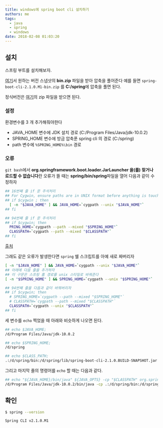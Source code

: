 ```yaml
---
title: windows에 spring boot cli 설치하기
authors: me
tags:
  - java
  - spring
  - windows
date: 2018-02-08 01:03:20
---
```


## 설치

스프링 부트를 설치해보자.

[여기](https://repo.spring.io/milestone/org/springframework/boot/spring-boot-cli/)서 원하는 버전 스냅샷의 **bin.zip** 파일을 받아 압축을 풀어준다
예를 들면 `spring-boot-cli-2.1.0.M1-bin.zip` 를 **C:/spring**에 압축을 풀면 된다.

정식버전은 [여기](https://docs.spring.io/spring-boot/docs/current/reference/html/getting-started-installing-spring-boot.html#getting-started-manual-cli-installation)의 zip 파일을 받으면 된다.

### 설정

환경변수를 3 개 추가해줘야한다

- JAVA_HOME 변수에 JDK 설치 경로 (C:/Program Files/Java/jdk-10.0.2)
- SPRING_HOME 변수에 방금 압축푼 spring cli 의 경로 (C:/spring)
- path 변수에 `%SPRING_HOME%\bin` 경로

### 오류

`git bash`에서 **org.springframework.boot.loader.JarLauncher 을(를) 찾거나 로드할 수 없습니다**란 오류가 뜰 때는 **spring/bin/spring**파일을 열어 다음과 같이 수정하자

```bash title="spring"
## 16번째 줄 if 문 주석처리
## For Cygwin, ensure paths are in UNIX format before anything is touched.
## if $cygwin ; then
  [ -n "$JAVA_HOME" ] && JAVA_HOME=`cygpath --unix "$JAVA_HOME"`
## fi

## 94번째 줄 if 문 주석처리
## if $cygwin; then
  PRING_HOME=`cygpath --path --mixed "$SPRING_HOME"`
  CLASSPATH=`cygpath --path --mixed "$CLASSPATH"`
## fi
```

[출처](https://stackoverflow.com/questions/45567869/spring-boot-cli-doesnt-work-on-git-bash-on-windows?rq=1)

그래도 같은 오류가 발생한다면 `spring` 쉘 스크립트를 아예 새로 짜버리자

```bash title="spring"
[ -n "$JAVA_HOME" ] && JAVA_HOME=`cygpath --unix "$JAVA_HOME"`
## 아래에 다음 줄을 추가하자
## 이 구문은 스프링 홈 경로를 unix 스타일로 바꿔준다
[ -n "$SPRING_HOME" ] && SPRING_HOME=`cygpath --unix "$SPRING_HOME"`

## 94번째 줄을 다음과 같이 바꿔버리자
## if $cygwin; then
  # SPRING_HOME=`cygpath --path --mixed "$SPRING_HOME"`
  # CLASSPATH=`cygpath --path --mixed "$CLASSPATH"`
  CLASSPATH=`cygpath --unix "$CLASSPATH"`
## fi
```

세 변수를 `echo` 찍었을 때 아래와 비슷하게 나오면 된다.

```bash
## echo $JAVA_HOME;
/d/Program Files/Java/jdk-10.0.2

## echo $SPRING_HOME;
/d/spring

## echo $CLASS_PATH;
.:/d/spring/bin:/d/spring/lib/spring-boot-cli-2.1.0.BUILD-SNAPSHOT.jar
```

그리고 마지막 줄의 명령어를 `echo` 할 때는 다음과 같다.

```bash
## echo "${JAVA_HOME}/bin/java" ${JAVA_OPTS} -cp "$CLASSPATH" org.springframework.boot.loader.JarLauncher "$@"
/d/Program Files/Java/jdk-10.0.2/bin/java -cp .:/d/spring/bin:/d/spring/lib/spring-boot-cli-2.1.0.BUILD-SNAPSHOT.jar org.springframework.boot.loader.JarLauncher
```

## 확인

```bash
$ spring --version

Spring CLI v2.1.0.M1
```
